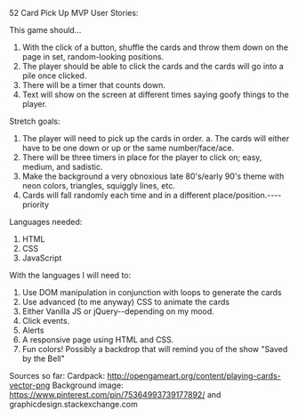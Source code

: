 52 Card Pick Up MVP
User Stories:

This game should...
1. With the click of a button, shuffle the cards and throw them down on the page in set, random-looking positions.
2. The player should be able to click the cards and the cards will go into a pile once clicked.
3. There will be a timer that counts down.
4. Text will show on the screen at different times saying goofy things to the player. 


Stretch goals:

1. The player will need to pick up the cards in order.
	a. The cards will either have to be one down or up or the same number/face/ace.
2. There will be three timers in place for the player to click on; easy, medium, and sadistic.
3. Make the background a very obnoxious late 80's/early 90's theme with neon colors, triangles, squiggly lines, etc.
4. Cards will fall randomly each time and in a different place/position.----priority

Languages needed:

1. HTML
2. CSS
3. JavaScript

With the languages I will need to:

1. Use DOM manipulation in conjunction with loops to generate the cards
2. Use advanced (to me anyway) CSS to animate the cards
3. Either Vanilla JS or jQuery--depending on my mood.
4. Click events.
5. Alerts
6. A responsive page using HTML and CSS.
7. Fun colors! Possibly a backdrop that will remind you of the show "Saved by the Bell"


Sources so far: 
Cardpack: http://opengameart.org/content/playing-cards-vector-png
Background image: https://www.pinterest.com/pin/75364993739177892/ and graphicdesign.stackexchange.com